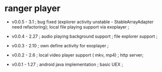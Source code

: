 
# ranger player

* v0.0.5  - 3.1 ;
	bug fixed (explorer activity unstable - StableArrayAdapter need refactoring);
	local file playing support via exoplayer ;

* v0.0.4  - 2.27 ;
	audio playing background support ;
	file explorer support ;

* v0.0.3  - 2.10 ;
	own define activity for exoplayer ;

* v0.0.2  - 2.6 ;
	local video player support ( mkv, mp4) ;
	http server;

* v0.0.1   - 1.27 ;
	android java implementation ;
	basic UEX ;

